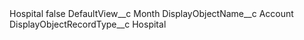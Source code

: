 <?xml version="1.0" encoding="UTF-8"?>
<CustomMetadata xmlns="http://soap.sforce.com/2006/04/metadata" xmlns:xsi="http://www.w3.org/2001/XMLSchema-instance" xmlns:xsd="http://www.w3.org/2001/XMLSchema">
    <label>Hospital</label>
    <protected>false</protected>
    <values>
        <field>DefaultView__c</field>
        <value xsi:type="xsd:string">Month</value>
    </values>
    <values>
        <field>DisplayObjectName__c</field>
        <value xsi:type="xsd:string">Account</value>
    </values>
    <values>
        <field>DisplayObjectRecordType__c</field>
        <value xsi:type="xsd:string">Hospital</value>
    </values>
</CustomMetadata>
